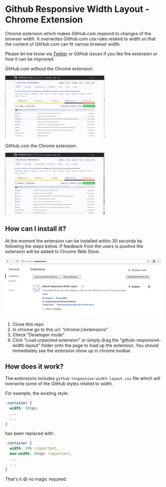 # Github Responsive Width Layout - Chrome Extension

Chrome extension which makes GitHub.com respond to changes of the browser width. It overwrites GitHub.com css rules related to width so that the content of GitHub.com can fit narrow browser width.

Please let me know via [Twitter](https://twitter.com/PiotrBerebecki) or GitHub issues if you like the extension or how it can be improved.

GitHub.com without the Chrome extension:

![GitHub without extension](https://raw.githubusercontent.com/PiotrBerebecki/graphics/master/github-without-responsive-width-layout-extension.gif)

GitHub.com the Chrome extension:

![GitHub with extension](https://raw.githubusercontent.com/PiotrBerebecki/graphics/master/github-with-responsive-width-layout-extension.gif)


## How can I install it?

At the moment the extension can be installed within 30 seconds by following the steps below. If feedback from the users is positive the extension will be added to Chrome Web Store.

![Installation](https://raw.githubusercontent.com/PiotrBerebecki/graphics/master/github-responsive-width-layout-installation.png)

1. Clone this repo
1. In chrome go to this url: “chrome://extensions”
1. Check “Developer mode”
1. Click “Load unpacked extension” or simply drag the “github-responsive-width-layout” folder onto the page to load up the extension. You should immediately see the extension show up in chrome toolbar.


## How does it work?

The extensions includes `github-responsive-width-layout.css` file which will overwrite some of the GitHub styles related to width.

For example, the existing style:


```css
.container {
  width: 980px;
  ...
  ...
}
```

has been replaced with:

```css
.container {
  width: 99% !important;
  max-width: 980px !important;
  ...
  ...
}
```

That's it :smiley: no magic required.
